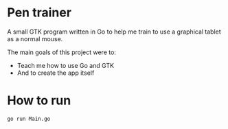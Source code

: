 # Pen trainer

A small GTK program written in Go to help me train to use a graphical tablet as a normal mouse.

The main goals of this project were to:

- Teach me how to use Go and GTK
- And to create the app itself

# How to run

```bash
go run Main.go
```
